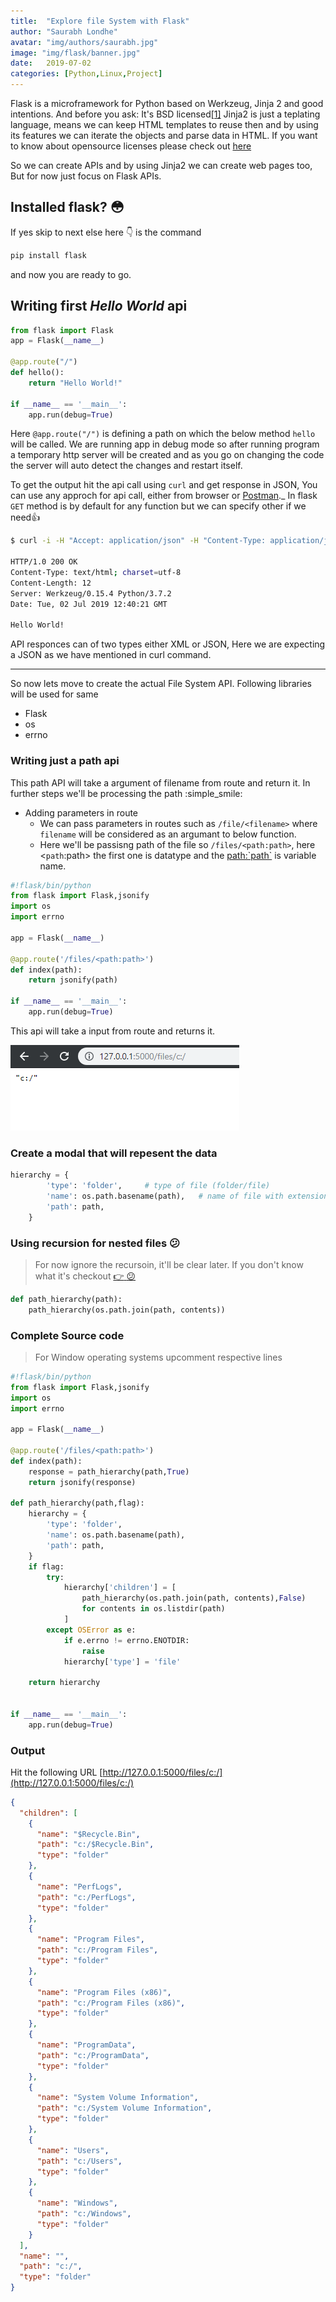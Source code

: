 ```yaml
---
title:  "Explore file System with Flask"
author: "Saurabh Londhe"
avatar: "img/authors/saurabh.jpg"
image: "img/flask/banner.jpg"
date:   2019-07-02
categories: [Python,Linux,Project]
---
```


Flask is a microframework for Python based on Werkzeug, Jinja 2 and good intentions. And before you ask: It's BSD licensed[[1]](http://flask.pocoo.org/)
Jinja2 is just a teplating language, means we can keep HTML templates to reuse then and by using its features we can iterate the objects and parse data in HTML.
If you want to know about opensource licenses please check out [here](https://opensource.org/licenses)

So we can create APIs and by using Jinja2 we can create web pages too, But for now just focus on Flask APIs.

## Installed flask? :flushed:

If yes skip to next else here :point_down: is the command
```sh
pip install flask
```
and now you are ready to go.

## Writing first *Hello World* api
```python
from flask import Flask
app = Flask(__name__)

@app.route("/")
def hello():
    return "Hello World!"

if __name__ == '__main__':
    app.run(debug=True)
```
Here  `@app.route("/")` is defining a path on which the below method `hello` will be called. We are running app in debug mode so after running program a temporary http server will be created and as you go on changing the code the server will auto detect the changes and restart itself.

 To get the output hit the api call using ```curl``` and get response in JSON,
You can use any approch for api call, either from browser or [Postman](https://www.getpostman.com/downloads/)._
In flask `GET` method is by default for any function but we can specify other if we need:+1:

```sh
$ curl -i -H "Accept: application/json" -H "Content-Type: application/json" -X GET http://localhost:5000/

HTTP/1.0 200 OK
Content-Type: text/html; charset=utf-8
Content-Length: 12
Server: Werkzeug/0.15.4 Python/3.7.2
Date: Tue, 02 Jul 2019 12:40:21 GMT

Hello World!
```
API responces can of two types either XML or JSON, Here we are expecting a JSON as we have mentioned in curl command.

---

So now lets move to create the actual File System API.
Following libraries will be used for same

-   Flask
-   os
-   errno

### Writing just a path api
This path API will take a argument of filename from route and return it.
In further steps we'll be processing the path :simple_smile:
- Adding parameters in route
  - We can pass parameters in routes such as `/file/<filename>` where `filename` will be considered as an argumant to below function.
  - Here we'll be passisng path of the file so `/files/<path:path>`, here <`path`:path> the first one is datatype and the <path:`path`> is variable name.

```python
#!flask/bin/python
from flask import Flask,jsonify
import os
import errno

app = Flask(__name__)

@app.route('/files/<path:path>')
def index(path):
	return jsonify(path)

if __name__ == '__main__':
    app.run(debug=True)
```

This api will take a input from route and returns it.

![Basic Path API](img/flask/1.png)

### Create a modal that will repesent the data

```python
hierarchy = {
        'type': 'folder',     # type of file (folder/file)
        'name': os.path.basename(path),   # name of file with extension
        'path': path,
    }
```

### Using recursion for nested files :confused:
> For now ignore the recursoin, it'll be clear later. If you don't know what it's checkout [:point_right: :confused:](https://www.google.com/search?q=recursion)
```python
def path_hierarchy(path):
    path_hierarchy(os.path.join(path, contents))
```

### Complete Source code

> For Window operating systems upcomment respective lines

```python
#!flask/bin/python
from flask import Flask,jsonify
import os
import errno

app = Flask(__name__)

@app.route('/files/<path:path>')
def index(path):
    response = path_hierarchy(path,True)
    return jsonify(response)

def path_hierarchy(path,flag):
    hierarchy = {
        'type': 'folder',
        'name': os.path.basename(path),
        'path': path,
    }
    if flag:
        try:
            hierarchy['children'] = [
                path_hierarchy(os.path.join(path, contents),False)
                for contents in os.listdir(path)
            ]
        except OSError as e:
            if e.errno != errno.ENOTDIR:
                raise
            hierarchy['type'] = 'file'

    return hierarchy


if __name__ == '__main__':
    app.run(debug=True)
```

### Output
Hit the following URL
[http://127.0.0.1:5000/files/c:/](http://127.0.0.1:5000/files/c:/)

```json
{
  "children": [
    {
      "name": "$Recycle.Bin", 
      "path": "c:/$Recycle.Bin", 
      "type": "folder"
    },
    {
      "name": "PerfLogs", 
      "path": "c:/PerfLogs", 
      "type": "folder"
    }, 
    {
      "name": "Program Files", 
      "path": "c:/Program Files", 
      "type": "folder"
    }, 
    {
      "name": "Program Files (x86)", 
      "path": "c:/Program Files (x86)", 
      "type": "folder"
    }, 
    {
      "name": "ProgramData", 
      "path": "c:/ProgramData", 
      "type": "folder"
    },
    {
      "name": "System Volume Information", 
      "path": "c:/System Volume Information", 
      "type": "folder"
    }, 
    {
      "name": "Users", 
      "path": "c:/Users", 
      "type": "folder"
    }, 
    {
      "name": "Windows", 
      "path": "c:/Windows", 
      "type": "folder"
    }
  ], 
  "name": "", 
  "path": "c:/", 
  "type": "folder"
}
```